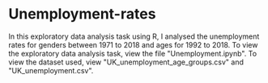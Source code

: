 # Unemployment-rates

In this exploratory data analysis task using R, I analysed the unemployment rates for genders between 1971 to 2018 and ages for 1992 to 2018. To view the exploratory data analysis task, view the file "Unemployment.ipynb". To view the dataset used, view "UK_unemployment_age_groups.csv" and "UK_unemployment.csv".
